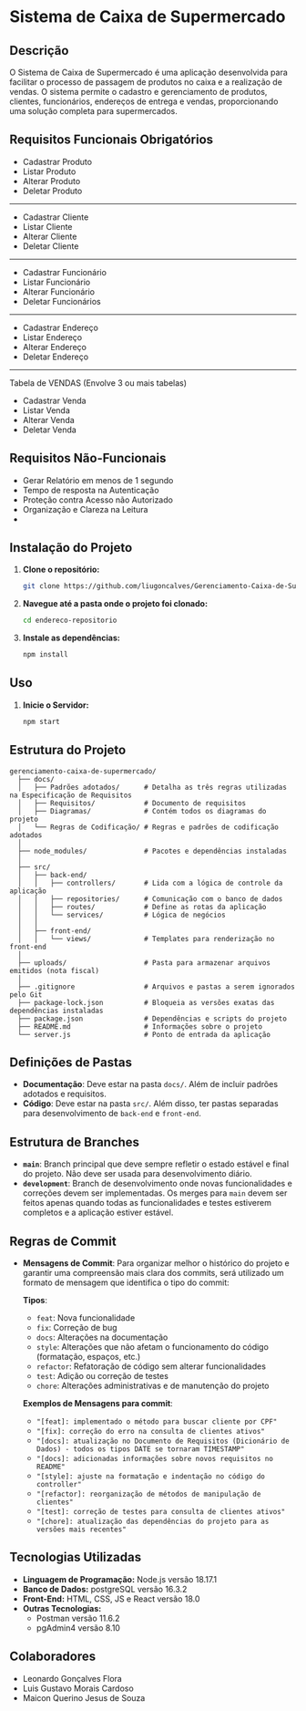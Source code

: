 # Sistema de Caixa de Supermercado

## Descrição
O Sistema de Caixa de Supermercado é uma aplicação desenvolvida para facilitar o processo de passagem de produtos no caixa e a realização de vendas. O sistema permite o cadastro e gerenciamento de produtos, clientes, funcionários, endereços de entrega e vendas, proporcionando uma solução completa para supermercados.

## Requisitos Funcionais Obrigatórios
- Cadastrar Produto
- Listar Produto
- Alterar Produto
- Deletar Produto
_______________________
  
- Cadastrar Cliente
- Listar Cliente
- Alterar Cliente
- Deletar Cliente
_______________________
  
- Cadastrar Funcionário
- Listar Funcionário
- Alterar Funcionário
- Deletar Funcionários
_______________________
  
- Cadastrar Endereço
- Listar Endereço
- Alterar Endereço
- Deletar Endereço

_______________________
Tabela de VENDAS (Envolve 3 ou mais tabelas)
- Cadastrar Venda
- Listar Venda
- Alterar Venda
- Deletar Venda

## Requisitos Não-Funcionais
- Gerar Relatório em menos de 1 segundo
- Tempo de resposta na Autenticação
- Proteção contra Acesso não Autorizado
- Organização e Clareza na Leitura
- 
## Instalação do Projeto

1. **Clone o repositório:**
   ```bash
   git clone https://github.com/liugoncalves/Gerenciamento-Caixa-de-Supermercado.git
2. **Navegue até a pasta onde o projeto foi clonado:**
   ```bash
   cd endereco-repositorio
3. **Instale as dependências:**
   ```bash
   npm install

## Uso

1. **Inicie o Servidor:**
   ```bash
   npm start

## Estrutura do Projeto

```plaintext
gerenciamento-caixa-de-supermercado/
  ├── docs/                    
  │   ├── Padrões adotados/      # Detalha as três regras utilizadas na Especificação de Requisitos
  │   ├── Requisitos/            # Documento de requisitos
  │   ├── Diagramas/             # Contém todos os diagramas do projeto
  │   └── Regras de Codificação/ # Regras e padrões de codificação adotados
  │
  ├── node_modules/              # Pacotes e dependências instaladas
  │
  ├── src/
  │   ├── back-end/
  │   │   ├── controllers/       # Lida com a lógica de controle da aplicação
  │   │   ├── repositories/      # Comunicação com o banco de dados
  │   │   ├── routes/            # Define as rotas da aplicação
  │   │   └── services/          # Lógica de negócios
  │   │
  │   ├── front-end/
  │   │   └── views/             # Templates para renderização no front-end
  │
  ├── uploads/                   # Pasta para armazenar arquivos emitidos (nota fiscal)
  │
  ├── .gitignore                 # Arquivos e pastas a serem ignorados pelo Git
  ├── package-lock.json          # Bloqueia as versões exatas das dependências instaladas
  ├── package.json               # Dependências e scripts do projeto
  ├── README.md                  # Informações sobre o projeto
  └── server.js                  # Ponto de entrada da aplicação
```
## Definições de Pastas
- **Documentação**: Deve estar na pasta `docs/`. Além de incluir padrões adotados e requisitos.
- **Código**: Deve estar na pasta `src/`. Além disso, ter pastas separadas para desenvolvimento de `back-end` e `front-end`.
  
## Estrutura de Branches
- **`main`**: Branch principal que deve sempre refletir o estado estável e final do projeto. Não deve ser usada para desenvolvimento diário.
- **`development`**: Branch de desenvolvimento onde novas funcionalidades e correções devem ser implementadas. Os merges para `main` devem ser feitos apenas quando todas as funcionalidades e testes estiverem completos e a aplicação estiver estável.

## Regras de Commit
- **Mensagens de Commit**: Para organizar melhor o histórico do projeto e garantir uma compreensão mais clara dos commits, será utilizado um formato de mensagem que identifica o tipo do commit:

  **Tipos**:
  - `feat`: Nova funcionalidade
  - `fix`: Correção de bug
  - `docs`: Alterações na documentação
  - `style`: Alterações que não afetam o funcionamento do código (formatação, espaços, etc.)
  - `refactor`: Refatoração de código sem alterar funcionalidades
  - `test`: Adição ou correção de testes
  - `chore`: Alterações administrativas e de manutenção do projeto

  **Exemplos de Mensagens para commit**:
  - `"[feat]: implementado o método para buscar cliente por CPF"`
  - `"[fix]: correção do erro na consulta de clientes ativos"`
  - `"[docs]: atualização no Documento de Requisitos (Dicionário de Dados) - todos os tipos DATE se tornaram TIMESTAMP"`
  - `"[docs]: adicionadas informações sobre novos requisitos no README"`
  - `"[style]: ajuste na formatação e indentação no código do controller"`
  - `"[refactor]: reorganização de métodos de manipulação de clientes"`
  - `"[test]: correção de testes para consulta de clientes ativos"`
  - `"[chore]: atualização das dependências do projeto para as versões mais recentes"`

## Tecnologias Utilizadas
- **Linguagem de Programação:** Node.js versão 18.17.1
- **Banco de Dados:** postgreSQL versão 16.3.2
- **Front-End:** HTML, CSS, JS e React versão 18.0
- **Outras Tecnologias:**
  - Postman versão 11.6.2
  - pgAdmin4 versão 8.10
 
## Colaboradores
- Leonardo Gonçalves Flora
- Luis Gustavo Morais Cardoso
- Maicon Querino Jesus de Souza

